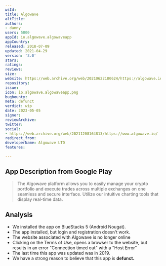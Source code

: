 ```yaml
---
wsId: 
title: Algowave
altTitle: 
authors:
- danny
users: 5000
appId: io.algowave.algowaveapp
appCountry: 
released: 2018-07-09
updated: 2021-04-29
version: '3.0'
stars: 
ratings: 
reviews: 
size: 
website: https://web.archive.org/web/20210622180624/https://algowave.io/
repository: 
issue: 
icon: io.algowave.algowaveapp.png
bugbounty: 
meta: defunct
verdict: wip
date: 2023-05-05
signer: 
reviewArchive: 
twitter: 
social:
- https://web.archive.org/web/20211208164813/https://www.algowave.io/
redirect_from: 
developerName: Algowave LTD
features: 

---
```


## App Description from Google Play 

> The Algowave platform allows you to easily manage your crypto portfolio and execute trades across multiple exchanges on one seamless and secure interface. Utilize our intuitive charting tools that display real-time data.

## Analysis 

- We installed the app on BlueStacks 5 (Android Nougat). 
- The app installed, but login and registration doesn't work.  
- The website associated with Algowave is no longer online 
- Clicking on the Terms of Use, opens a browser to the website, but results in an error "Connection timed out" with a "Host Error"
- The last time this app was updated was in 2019.
- We have a strong reason to believe that this app is **defunct.**